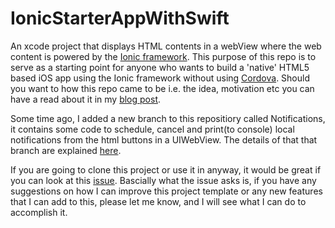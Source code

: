 IonicStarterAppWithSwift
========================
An xcode project that displays HTML contents in a webView where the web content is powered by the [Ionic framework]. This purpose of this repo is to serve as a starting point for anyone who wants to build a 'native' HTML5 based iOS app using the Ionic framework without using [Cordova]. Should you want to how this repo came to be i.e. the idea, motivation etc you can have a read about it in my [blog post].

Some time ago, I added a new branch to this repositiory called Notifications, it contains some code to schedule, cancel and print(to console) local notifications from the html buttons in a UIWebView. The details of that that branch are explained [here].

If you are going to clone this project or use it in anyway, it would be great if you can look at this [issue]. Bascially what the issue asks is, if you have any suggestions on how I can improve this project template or any new features that I can add to this, please let me know, and I will see what I can do to accomplish it.





[issue]: https://github.com/cptdanko/IonicStarterAppWithSwift/issues/2
[here]: http://captaindanko.blogspot.com.au/2015/02/local-notifications-in-ios7-compliant.html
[Ionic framework]:http://ionicframework.com/
[Cordova]: http://cordova.apache.org/
[blog post]: http://captaindanko.blogspot.com.au/2014/10/xcode-starter-project-with-ionic-html5.html
